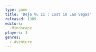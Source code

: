 ```yaml
---
type: game
title: 'Deja Vu II : Lost in Las Vegas'
released: 1989
editors: 
  -Mindscape
players: 1
genres:
  - Aventure
---
```

